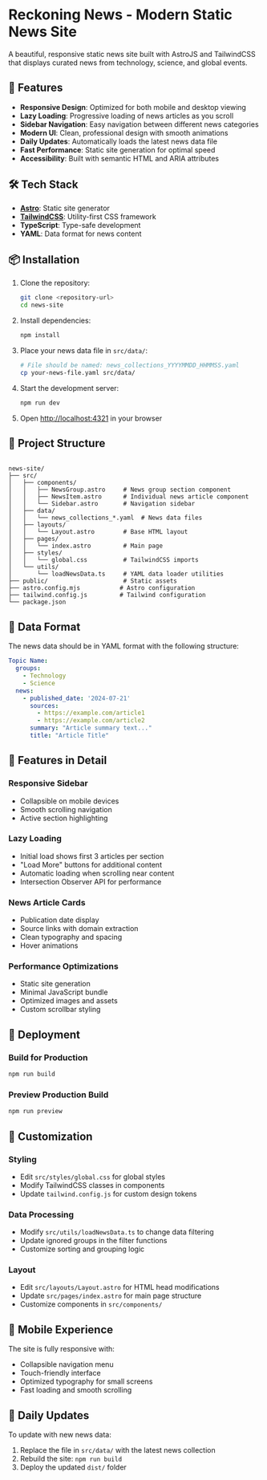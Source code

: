 # Reckoning News - Modern Static News Site

A beautiful, responsive static news site built with AstroJS and TailwindCSS that displays curated news from technology, science, and global events.

## 🚀 Features

- **Responsive Design**: Optimized for both mobile and desktop viewing
- **Lazy Loading**: Progressive loading of news articles as you scroll
- **Sidebar Navigation**: Easy navigation between different news categories
- **Modern UI**: Clean, professional design with smooth animations
- **Daily Updates**: Automatically loads the latest news data file
- **Fast Performance**: Static site generation for optimal speed
- **Accessibility**: Built with semantic HTML and ARIA attributes

## 🛠️ Tech Stack

- **[Astro](https://astro.build/)**: Static site generator
- **[TailwindCSS](https://tailwindcss.com/)**: Utility-first CSS framework
- **TypeScript**: Type-safe development
- **YAML**: Data format for news content

## 📦 Installation

1. Clone the repository:

   ```bash
   git clone <repository-url>
   cd news-site
   ```

2. Install dependencies:

   ```bash
   npm install
   ```

3. Place your news data file in `src/data/`:

   ```bash
   # File should be named: news_collections_YYYYMMDD_HHMMSS.yaml
   cp your-news-file.yaml src/data/
   ```

4. Start the development server:

   ```bash
   npm run dev
   ```

5. Open [http://localhost:4321](http://localhost:4321) in your browser

## 📁 Project Structure

```text

news-site/
├── src/
│   ├── components/
│   │   ├── NewsGroup.astro     # News group section component
│   │   ├── NewsItem.astro      # Individual news article component
│   │   └── Sidebar.astro       # Navigation sidebar
│   ├── data/
│   │   └── news_collections_*.yaml  # News data files
│   ├── layouts/
│   │   └── Layout.astro        # Base HTML layout
│   ├── pages/
│   │   └── index.astro         # Main page
│   ├── styles/
│   │   └── global.css          # TailwindCSS imports
│   └── utils/
│       └── loadNewsData.ts     # YAML data loader utilities
├── public/                     # Static assets
├── astro.config.mjs           # Astro configuration
├── tailwind.config.js         # Tailwind configuration
└── package.json
```

## 📄 Data Format

The news data should be in YAML format with the following structure:

```yaml
Topic Name:
  groups:
    - Technology
    - Science
  news:
    - published_date: '2024-07-21'
      sources:
        - https://example.com/article1
        - https://example.com/article2
      summary: "Article summary text..."
      title: "Article Title"
```

## 🎨 Features in Detail

### Responsive Sidebar

- Collapsible on mobile devices
- Smooth scrolling navigation
- Active section highlighting

### Lazy Loading

- Initial load shows first 3 articles per section
- "Load More" buttons for additional content
- Automatic loading when scrolling near content
- Intersection Observer API for performance

### News Article Cards

- Publication date display
- Source links with domain extraction
- Clean typography and spacing
- Hover animations

### Performance Optimizations

- Static site generation
- Minimal JavaScript bundle
- Optimized images and assets
- Custom scrollbar styling

## 🚀 Deployment

### Build for Production

```bash
npm run build
```

### Preview Production Build

```bash
npm run preview
```

## 🔧 Customization

### Styling

- Edit `src/styles/global.css` for global styles
- Modify TailwindCSS classes in components
- Update `tailwind.config.js` for custom design tokens

### Data Processing

- Modify `src/utils/loadNewsData.ts` to change data filtering
- Update ignored groups in the filter functions
- Customize sorting and grouping logic

### Layout

- Edit `src/layouts/Layout.astro` for HTML head modifications
- Update `src/pages/index.astro` for main page structure
- Customize components in `src/components/`

## 📱 Mobile Experience

The site is fully responsive with:

- Collapsible navigation menu
- Touch-friendly interface
- Optimized typography for small screens
- Fast loading and smooth scrolling

## 🔄 Daily Updates

To update with new news data:

1. Replace the file in `src/data/` with the latest news collection
2. Rebuild the site: `npm run build`
3. Deploy the updated `dist/` folder
